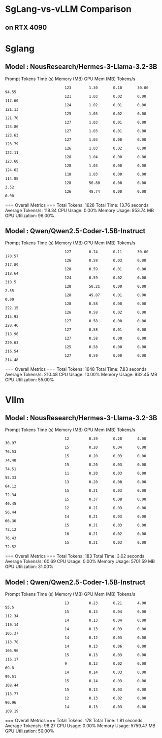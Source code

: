 # SgLang-vs-vLLM Comparison
## on RTX 4090

# Sglang

## Model : NousResearch/Hermes-3-Llama-3.2-3B

Prompt                        Tokens     Time (s)   Memory (MB) GPU Mem (MB) Tokens/s 

                               123        1.30       0.10       30.00        94.55  
                               121        1.03       0.02       0.00         117.60 
                               124        1.02       0.01       0.00         121.13
                               125        1.03       0.02       0.00         121.70
                               127        1.03       0.01       0.00         123.86 
                               127        1.03       0.01       0.00         123.63 
                               127        1.03       0.00       0.00         123.79
                               126        1.03       0.02       0.00         122.11
                               128        1.04       0.00       0.00         123.60
                               128        1.03       0.00       0.00         124.62
                               118        1.03       0.00       0.00         114.88
                               128        50.80      0.00       0.00         2.52
                               126        48.74      0.00       0.00         0.00
=== Overall Metrics ===
Total Tokens: 1628
Total Time: 13.76 seconds
Average Tokens/s: 118.34
CPU Usage: 0.00%
Memory Usage: 953.74 MB
GPU Utilization: 96.00%

## Model : Qwen/Qwen2.5-Coder-1.5B-Instruct

Prompt                        Tokens     Time (s)   Memory (MB) GPU Mem (MB) Tokens/s 

                               127        0.74       0.11       30.00        170.57
                               126        0.58       0.03       0.00         217.89
                               128        0.59       0.01       0.00         218.64
                               124        0.59       0.02       0.00         210.5
                               128        50.21      0.00       0.00         2.55
                               128        49.07      0.01       0.00         0.00
                               128        0.58       0.00       0.00         222.15
                               126        0.58       0.02       0.00         215.93
                               127        0.58       0.00       0.00         220.46
                               127        0.58       0.01       0.00         218.96
                               127        0.58       0.00       0.00         220.63
                               125        0.58       0.00       0.00         216.54
                               127        0.59       0.00       0.00         214.48
=== Overall Metrics ===
Total Tokens: 1648
Total Time: 7.83 seconds
Average Tokens/s: 210.48
CPU Usage: 10.00%
Memory Usage: 932.45 MB
GPU Utilization: 55.00%

# Vllm

## Model : NousResearch/Hermes-3-Llama-3.2-3B

Prompt                        Tokens     Time (s)   Memory (MB) GPU Mem (MB) Tokens/s 

                               12         0.39       0.20       4.00         30.97
                               15         0.20       0.04       0.00         76.53
                               15         0.20       0.03       0.00         74.40
                               15         0.20       0.03       0.00         74.51
                               11         0.20       0.03       0.00         55.33
                               13         0.20       0.08       0.00         64.12
                               15         0.21       0.03       0.00         72.34
                               15         0.37       0.08       0.00         40.45
                               12         0.21       0.03       0.00         56.44
                               14         0.21       0.03       0.00         66.36
                               15         0.21       0.03       0.00         72.12
                               16         0.21       0.02       0.00         76.43
                               15         0.21       0.03       0.00         72.52
=== Overall Metrics ===
Total Tokens: 183
Total Time: 3.02 seconds
Average Tokens/s: 60.69
CPU Usage: 0.00%
Memory Usage: 5701.59 MB
GPU Utilization: 31.00%


## Model : Qwen/Qwen2.5-Coder-1.5B-Instruct

Prompt                        Tokens     Time (s)   Memory (MB) GPU Mem (MB) Tokens/s 

                               13         0.23       0.21       4.00         55.5
                               15         0.13       0.04       0.00         112.34
                               14         0.13       0.04       0.00         110.14
                               14         0.13       0.03       0.00         105.37
                               14         0.12       0.03       0.00         113.78
                               14         0.13       0.06       0.00         106.96
                               15         0.13       0.03       0.00         116.17
                               9          0.13       0.02       0.00         69.8
                               14         0.14       0.03       0.00         99.51
                               15         0.14       0.03       0.00         108.44
                               15         0.13       0.03       0.00         113.77
                               12         0.13       0.02       0.00         90.96
                               14         0.13       0.03       0.00         109.19
=== Overall Metrics ===
Total Tokens: 178
Total Time: 1.81 seconds
Average Tokens/s: 98.27
CPU Usage: 0.00%
Memory Usage: 5759.47 MB
GPU Utilization: 50.00%
